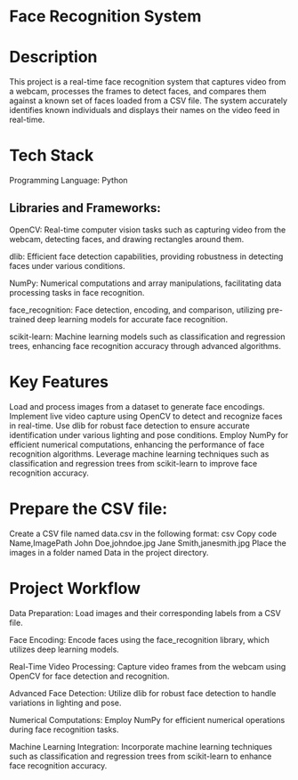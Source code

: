 # Face Recognition System

# Description

This project is a real-time face recognition system that captures video from a webcam, processes the frames to detect faces, and compares them against a known set of faces loaded from a CSV file. The system accurately identifies known individuals and displays their names on the video feed in real-time.

# Tech Stack

Programming Language: Python

## Libraries and Frameworks:

OpenCV: Real-time computer vision tasks such as capturing video from the webcam, detecting faces, and drawing rectangles around them.

dlib: Efficient face detection capabilities, providing robustness in detecting faces under various conditions.

NumPy: Numerical computations and array manipulations, facilitating data processing tasks in face recognition.

face_recognition: Face detection, encoding, and comparison, utilizing pre-trained deep learning models for accurate face recognition.

scikit-learn: Machine learning models such as classification and regression trees, enhancing face recognition accuracy through advanced algorithms.

# Key Features

Load and process images from a dataset to generate face encodings.
Implement live video capture using OpenCV to detect and recognize faces in real-time.
Use dlib for robust face detection to ensure accurate identification under various lighting and pose conditions.
Employ NumPy for efficient numerical computations, enhancing the performance of face recognition algorithms.
Leverage machine learning techniques such as classification and regression trees from scikit-learn to improve face recognition accuracy.

# Prepare the CSV file:

Create a CSV file named data.csv in the following format:
csv
Copy code
Name,ImagePath
John Doe,johndoe.jpg
Jane Smith,janesmith.jpg
Place the images in a folder named Data in the project directory.


# Project Workflow

Data Preparation: Load images and their corresponding labels from a CSV file.

Face Encoding: Encode faces using the face_recognition library, which utilizes deep learning models.

Real-Time Video Processing: Capture video frames from the webcam using OpenCV for face detection and recognition.

Advanced Face Detection: Utilize dlib for robust face detection to handle variations in lighting and pose.

Numerical Computations: Employ NumPy for efficient numerical operations during face recognition tasks.

Machine Learning Integration: Incorporate machine learning techniques such as classification and regression trees from scikit-learn to enhance face recognition accuracy.